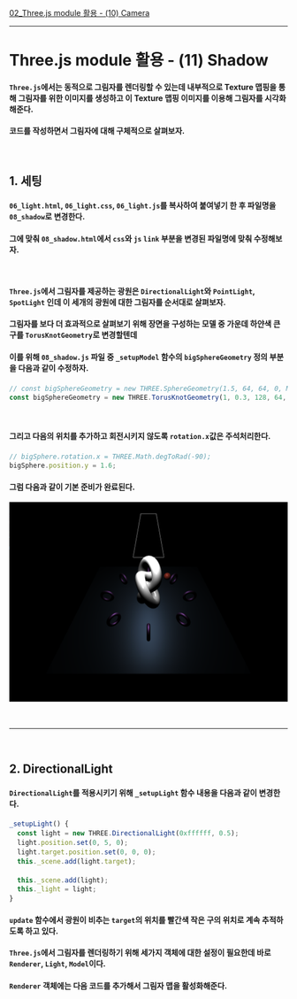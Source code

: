 [02_Three.js module 활용 - (10) Camera](./10_Three.js_module_camera.md)

---

# __Three.js module 활용 - (11) Shadow__
#### `Three.js`에서는 __동적으로 그림자를 렌더링할 수 있는데__ 내부적으로 Texture 맵핑을 통해 그림자를 위한 이미지를 생성하고 이 Texture 맵핑 이미지를 이용해 그림자를 시각화해준다.
#### 코드를 작성하면서 그림자에 대해 구체적으로 살펴보자.

<br>

## __1. 세팅__
#### `06_light.html`, `06_light.css`, `06_light.js`를 복사하여 붙여넣기 한 후 파일명을 __`08_shadow`로 변경한다.__
#### 그에 맞춰 `08_shadow.html`에서 `css`와 `js` `link` 부분을 변경된 파일명에 맞춰 수정해보자.

<br>

#### `Three.js`에서 __그림자를 제공하는 광원은 `DirectionalLight`와 `PointLight`, `SpotLight`__ 인데 이 세개의 광원에 대한 그림자를 순서대로 살펴보자.
#### 그림자를 보다 더 효과적으로 살펴보기 위해 장면을 구성하는 모델 중 __가운데 하얀색 큰 구를 `TorusKnotGeometry`로 변경할텐데__
#### 이를 위해 __`08_shadow.js` 파일 중 `_setupModel` 함수의 `bigSphereGeometry` 정의 부분을 다음과 같이 수정하자.__
```javascript
// const bigSphereGeometry = new THREE.SphereGeometry(1.5, 64, 64, 0, Math.PI);
const bigSphereGeometry = new THREE.TorusKnotGeometry(1, 0.3, 128, 64, 2, 3);
```

<br>

#### 그리고 다음의 위치를 추가하고 회전시키지 않도록 `rotation.x`값은 주석처리한다.
```javascript
// bigSphere.rotation.x = THREE.Math.degToRad(-90);
bigSphere.position.y = 1.6;
```
#### 그럼 다음과 같이 기본 준비가 완료된다.
![11_basic][11_basic]

[11_basic]: ./img/11_basic.png "11_basic"

<br>

---

<br>

## __2. DirectionalLight__
#### `DirectionalLight`를 적용시키기 위해 `_setupLight` 함수 내용을 다음과 같이 변경한다.
```javascript
_setupLight() {
  const light = new THREE.DirectionalLight(0xffffff, 0.5);
  light.position.set(0, 5, 0);
  light.target.position.set(0, 0, 0);
  this._scene.add(light.target);

  this._scene.add(light);
  this._light = light;
}
```
#### `update` 함수에서 광원이 비추는 `target`의 위치를 빨간색 작은 구의 위치로 계속 추적하도록 하고 있다.
#### `Three.js`에서 그림자를 렌더링하기 위해 세가지 객체에 대한 설정이 필요한데 바로 `Renderer`, `Light`, `Model`이다.
#### `Renderer` 객체에는 다음 코드를 추가해서 그림자 맵을 활성화해준다.